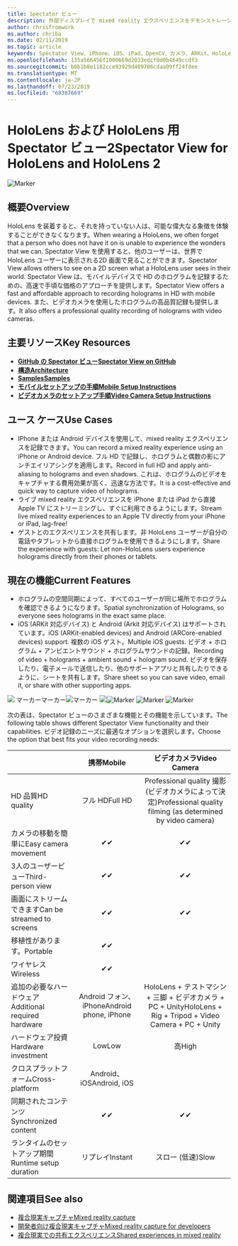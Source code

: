 ```yaml
---
title: Spectator ビュー
description: 外部ディスプレイで mixed reality エクスペリエンスをデモンストレーションする手段として、または mixed reality エクスペリエンスのビデオを録画する手段として、外部デバイスからホログラムを視覚化します。
author: chrisfromwork
ms.author: chriba
ms.date: 02/11/2019
ms.topic: article
keywords: Spectator View、iPhone、iOS、iPad、OpenCV、カメラ、ARKit、HoloLens、Mixed Reality、MixedRealityToolkit、demo、record
ms.openlocfilehash: 135a566456f1000669d2033edcf0d0b4649ccdf3
ms.sourcegitcommit: b0b1b8e1182cce93929d409706cdaa99ff24fdee
ms.translationtype: MT
ms.contentlocale: ja-JP
ms.lasthandoff: 07/23/2019
ms.locfileid: "68387669"
---
```

# <a name="spectator-view-for-hololens-and-hololens-2"></a><span data-ttu-id="437c7-104">HoloLens および HoloLens 用 Spectator ビュー2</span><span class="sxs-lookup"><span data-stu-id="437c7-104">Spectator View for HoloLens and HoloLens 2</span></span>

![Marker](images/SpecViewPhoneHero.jpg)

## <a name="overview"></a><span data-ttu-id="437c7-106">概要</span><span class="sxs-lookup"><span data-stu-id="437c7-106">Overview</span></span>

<span data-ttu-id="437c7-107">HoloLens を装着すると、それを持っていない人は、可能な偉大なる象徴を体験することができなくなります。</span><span class="sxs-lookup"><span data-stu-id="437c7-107">When wearing a HoloLens, we often forget that a person who does not have it on is unable to experience the wonders that we can.</span></span> <span data-ttu-id="437c7-108">Spectator View を使用すると、他のユーザーは、世界で HoloLens ユーザーに表示される2D 画面で見ることができます。</span><span class="sxs-lookup"><span data-stu-id="437c7-108">Spectator View allows others to see on a 2D screen what a HoloLens user sees in their world.</span></span>
<span data-ttu-id="437c7-109">Spectator View は、モバイルデバイスで HD のホログラムを記録するための、高速で手頃な価格のアプローチを提供します。</span><span class="sxs-lookup"><span data-stu-id="437c7-109">Spectator View offers a fast and affordable approach to recording holograms in HD with mobile devices.</span></span> <span data-ttu-id="437c7-110">また、ビデオカメラを使用したホログラムの高品質記録も提供します。</span><span class="sxs-lookup"><span data-stu-id="437c7-110">It also offers a professional quality recording of holograms with video cameras.</span></span>

## <a name="key-resources"></a><span data-ttu-id="437c7-111">主要リソース</span><span class="sxs-lookup"><span data-stu-id="437c7-111">Key Resources</span></span>

* [<span data-ttu-id="437c7-112">**GitHub の Spectator ビュー**</span><span class="sxs-lookup"><span data-stu-id="437c7-112">**Spectator View on GitHub**</span></span>](https://github.com/microsoft/MixedReality-SpectatorView)
* [<span data-ttu-id="437c7-113">**構造**</span><span class="sxs-lookup"><span data-stu-id="437c7-113">**Architecture**</span></span>](https://github.com/microsoft/MixedReality-SpectatorView/blob/master/doc/SpectatorView.Architecture.md)
* [<span data-ttu-id="437c7-114">**Samples**</span><span class="sxs-lookup"><span data-stu-id="437c7-114">**Samples**</span></span>](https://github.com/microsoft/MixedReality-SpectatorView/tree/master/samples)
* [<span data-ttu-id="437c7-115">**モバイルセットアップの手順**</span><span class="sxs-lookup"><span data-stu-id="437c7-115">**Mobile Setup Instructions**</span></span>](https://github.com/microsoft/MixedReality-SpectatorView/blob/master/doc/SpectatorView.Setup.md)
* [<span data-ttu-id="437c7-116">**ビデオカメラのセットアップ手順**</span><span class="sxs-lookup"><span data-stu-id="437c7-116">**Video Camera Setup Instructions**</span></span>](https://github.com/microsoft/MixedReality-SpectatorView/blob/master/doc/SpectatorView.Setup.VideoCamera.md)

## <a name="use-cases"></a><span data-ttu-id="437c7-117">ユース ケース</span><span class="sxs-lookup"><span data-stu-id="437c7-117">Use Cases</span></span>
* <span data-ttu-id="437c7-118">IPhone または Android デバイスを使用して、mixed reality エクスペリエンスを記録できます。</span><span class="sxs-lookup"><span data-stu-id="437c7-118">You can record a mixed reality experience using an iPhone or Android device.</span></span> <span data-ttu-id="437c7-119">フル HD で記録し、ホログラムと偶数の影にアンチエイリアシングを適用します。</span><span class="sxs-lookup"><span data-stu-id="437c7-119">Record in full HD and apply anti-aliasing to holograms and even shadows.</span></span> <span data-ttu-id="437c7-120">これは、ホログラムのビデオをキャプチャする費用効果が高く、迅速な方法です。</span><span class="sxs-lookup"><span data-stu-id="437c7-120">It is a cost-effective and quick way to capture video of holograms.</span></span>
* <span data-ttu-id="437c7-121">ライブ mixed reality エクスペリエンスを iPhone または iPad から直接 Apple TV にストリーミングし、すぐに利用できるようにします。</span><span class="sxs-lookup"><span data-stu-id="437c7-121">Stream live mixed reality experiences to an Apple TV directly from your iPhone or iPad, lag-free!</span></span>
* <span data-ttu-id="437c7-122">ゲストとのエクスペリエンスを共有します。非 HoloLens ユーザーが自分の電話やタブレットから直接ホログラムを使用できるようにします。</span><span class="sxs-lookup"><span data-stu-id="437c7-122">Share the experience with guests: Let non-HoloLens users experience holograms directly from their phones or tablets.</span></span>

## <a name="current-features"></a><span data-ttu-id="437c7-123">現在の機能</span><span class="sxs-lookup"><span data-stu-id="437c7-123">Current Features</span></span>

* <span data-ttu-id="437c7-124">ホログラムの空間同期によって、すべてのユーザーが同じ場所でホログラムを確認できるようになります。</span><span class="sxs-lookup"><span data-stu-id="437c7-124">Spatial synchronization of Holograms, so everyone sees holograms in the exact same place.</span></span>
* <span data-ttu-id="437c7-125">iOS (ARKit 対応デバイス) と Android (Arkit 対応デバイス) はサポートされています。</span><span class="sxs-lookup"><span data-stu-id="437c7-125">iOS (ARKit-enabled devices) and Android (ARCore-enabled devices) support.</span></span>
<span data-ttu-id="437c7-126">複数の iOS ゲスト。</span><span class="sxs-lookup"><span data-stu-id="437c7-126">Multiple iOS guests.</span></span>
<span data-ttu-id="437c7-127">ビデオ + ホログラム + アンビエントサウンド + ホログラムサウンドの記録。</span><span class="sxs-lookup"><span data-stu-id="437c7-127">Recording of video + holograms + ambient sound + hologram sound.</span></span>
<span data-ttu-id="437c7-128">ビデオを保存したり、電子メールで送信したり、他のサポートアプリと共有したりできるように、シートを共有します。</span><span class="sxs-lookup"><span data-stu-id="437c7-128">Share sheet so you can save video, email it, or share with other supporting apps.</span></span>

<span data-ttu-id="437c7-129">![](images/SpecViewPhoneDemo.jpg)
マーカーマーカー![マーカー](images/hololensspectatorview-500px.jpg) ![](images/spectatorview-300px.png)</span><span class="sxs-lookup"><span data-stu-id="437c7-129">![Marker](images/SpecViewPhoneDemo.jpg)
![Marker](images/hololensspectatorview-500px.jpg) ![Marker](images/spectatorview-300px.png)</span></span>

<span data-ttu-id="437c7-130">次の表は、Spectator ビューのさまざまな機能とその機能を示しています。</span><span class="sxs-lookup"><span data-stu-id="437c7-130">The following table shows different Spectator View functionality and their capabilities.</span></span> <span data-ttu-id="437c7-131">ビデオ記録のニーズに最適なオプションを選択します。</span><span class="sxs-lookup"><span data-stu-id="437c7-131">Choose the option that best fits your video recording needs:</span></span>

|                                      | <span data-ttu-id="437c7-132">携帯</span><span class="sxs-lookup"><span data-stu-id="437c7-132">Mobile</span></span>                  |                    <span data-ttu-id="437c7-133">ビデオカメラ</span><span class="sxs-lookup"><span data-stu-id="437c7-133">Video Camera</span></span>              |
|--------------------------------------|:-----------------------:|:-------------------------------------------:|
| <span data-ttu-id="437c7-134">HD 品質</span><span class="sxs-lookup"><span data-stu-id="437c7-134">HD quality</span></span>                           |         <span data-ttu-id="437c7-135">フル HD</span><span class="sxs-lookup"><span data-stu-id="437c7-135">Full HD</span></span>         |        <span data-ttu-id="437c7-136">Professional quality 撮影 (ビデオカメラによって決定)</span><span class="sxs-lookup"><span data-stu-id="437c7-136">Professional quality filming (as determined by video camera)</span></span>      |
| <span data-ttu-id="437c7-137">カメラの移動を簡単に</span><span class="sxs-lookup"><span data-stu-id="437c7-137">Easy camera movement</span></span>                 |            <span data-ttu-id="437c7-138">✔</span><span class="sxs-lookup"><span data-stu-id="437c7-138">✔</span></span>            |                      <span data-ttu-id="437c7-139">✔</span><span class="sxs-lookup"><span data-stu-id="437c7-139">✔</span></span>                      |
| <span data-ttu-id="437c7-140">3人のユーザービュー</span><span class="sxs-lookup"><span data-stu-id="437c7-140">Third-person view</span></span>                    |            <span data-ttu-id="437c7-141">✔</span><span class="sxs-lookup"><span data-stu-id="437c7-141">✔</span></span>            |                      <span data-ttu-id="437c7-142">✔</span><span class="sxs-lookup"><span data-stu-id="437c7-142">✔</span></span>                      |
| <span data-ttu-id="437c7-143">画面にストリームできます</span><span class="sxs-lookup"><span data-stu-id="437c7-143">Can be streamed to screens</span></span>           |            <span data-ttu-id="437c7-144">✔</span><span class="sxs-lookup"><span data-stu-id="437c7-144">✔</span></span>            |                      <span data-ttu-id="437c7-145">✔</span><span class="sxs-lookup"><span data-stu-id="437c7-145">✔</span></span>                      |
| <span data-ttu-id="437c7-146">移植性があります。</span><span class="sxs-lookup"><span data-stu-id="437c7-146">Portable</span></span>                             |            <span data-ttu-id="437c7-147">✔</span><span class="sxs-lookup"><span data-stu-id="437c7-147">✔</span></span>            |                                             |
| <span data-ttu-id="437c7-148">ワイヤレス</span><span class="sxs-lookup"><span data-stu-id="437c7-148">Wireless</span></span>                             |            <span data-ttu-id="437c7-149">✔</span><span class="sxs-lookup"><span data-stu-id="437c7-149">✔</span></span>            |                                             |
| <span data-ttu-id="437c7-150">追加の必要なハードウェア</span><span class="sxs-lookup"><span data-stu-id="437c7-150">Additional required hardware</span></span>         |     <span data-ttu-id="437c7-151">Android フォン、iPhone</span><span class="sxs-lookup"><span data-stu-id="437c7-151">Android phone, iPhone</span></span>    | <span data-ttu-id="437c7-152">HoloLens + テストマシン + 三脚 + ビデオカメラ + PC + Unity</span><span class="sxs-lookup"><span data-stu-id="437c7-152">HoloLens + Rig + Tripod + Video Camera + PC + Unity</span></span> |
| <span data-ttu-id="437c7-153">ハードウェア投資</span><span class="sxs-lookup"><span data-stu-id="437c7-153">Hardware investment</span></span>                  |           <span data-ttu-id="437c7-154">Low</span><span class="sxs-lookup"><span data-stu-id="437c7-154">Low</span></span>            |                     <span data-ttu-id="437c7-155">高</span><span class="sxs-lookup"><span data-stu-id="437c7-155">High</span></span>                    |
| <span data-ttu-id="437c7-156">クロスプラットフォーム</span><span class="sxs-lookup"><span data-stu-id="437c7-156">Cross-platform</span></span>                       |           <span data-ttu-id="437c7-157">Android、iOS</span><span class="sxs-lookup"><span data-stu-id="437c7-157">Android, iOS</span></span>   |                                             |
| <span data-ttu-id="437c7-158">同期されたコンテンツ</span><span class="sxs-lookup"><span data-stu-id="437c7-158">Synchronized content</span></span>                 |            <span data-ttu-id="437c7-159">✔</span><span class="sxs-lookup"><span data-stu-id="437c7-159">✔</span></span>            |                      <span data-ttu-id="437c7-160">✔</span><span class="sxs-lookup"><span data-stu-id="437c7-160">✔</span></span>                      |
| <span data-ttu-id="437c7-161">ランタイムのセットアップ期間</span><span class="sxs-lookup"><span data-stu-id="437c7-161">Runtime setup duration</span></span>               |         <span data-ttu-id="437c7-162">リプレイ</span><span class="sxs-lookup"><span data-stu-id="437c7-162">Instant</span></span>          |                     <span data-ttu-id="437c7-163">スロー (低速)</span><span class="sxs-lookup"><span data-stu-id="437c7-163">Slow</span></span>                    |
## <a name="see-also"></a><span data-ttu-id="437c7-164">関連項目</span><span class="sxs-lookup"><span data-stu-id="437c7-164">See also</span></span>

* [<span data-ttu-id="437c7-165">複合現実キャプチャ</span><span class="sxs-lookup"><span data-stu-id="437c7-165">Mixed reality capture</span></span>](mixed-reality-capture.md) 
* [<span data-ttu-id="437c7-166">開発者向け複合現実キャプチャ</span><span class="sxs-lookup"><span data-stu-id="437c7-166">Mixed reality capture for developers</span></span>](mixed-reality-capture-for-developers.md)
* [<span data-ttu-id="437c7-167">複合現実での共有エクスペリエンス</span><span class="sxs-lookup"><span data-stu-id="437c7-167">Shared experiences in mixed reality</span></span>](shared-experiences-in-mixed-reality.md)
